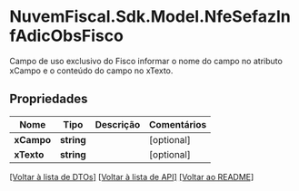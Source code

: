 # NuvemFiscal.Sdk.Model.NfeSefazInfAdicObsFisco
Campo de uso exclusivo do Fisco  informar o nome do campo no atributo xCampo  e o conteúdo do campo no xTexto.

## Propriedades

Nome | Tipo | Descrição | Comentários
------------ | ------------- | ------------- | -------------
**xCampo** | **string** |  | [optional] 
**xTexto** | **string** |  | [optional] 

[[Voltar à lista de DTOs]](../README.md#documentation-for-models) [[Voltar à lista de API]](../README.md#documentation-for-api-endpoints) [[Voltar ao README]](../README.md)


